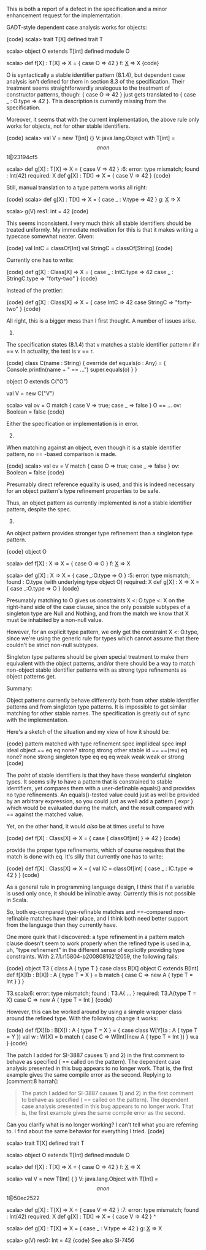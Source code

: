 

This is both a report of a defect in the specification and a
minor enhancement request for the implementation.

GADT-style dependent case analysis works for objects:

{code}
scala> trait T[X]
defined trait T

scala> object O extends T[int]
defined module O

scala> def f[X] : T[X] => X = { case O => 42 }
f: [X](T[X]) => X
{code}

O is syntactically a stable identifier pattern (8.1.4), but
dependent case analysis isn't defined for them in section 8.3 of
the specification. Their treatment seems straightforwardly
analogous to the treatment of constructor patterns, though: {
case O => 42 } just gets translated to { case _ : O.type => 42 }.
This description is currently missing from the specification.

Moreover, it seems that with the current implementation, the
above rule only works for objects, not for other stable
identifiers.

{code}
scala> val V = new T[int] {}
V: java.lang.Object with T[int] = $$anon$$1@23194cf5

scala> def g[X] : T[X] => X = { case V => 42 }
<console>:6: error: type mismatch;
 found   : Int(42)
 required: X
       def g[X] : T[X] => X = { case V => 42 }
{code}

Still, manual translation to a type pattern works all right:

{code}
scala> def g[X] : T[X] => X = { case _ : V.type => 42 }
g: [X](T[X]) => X

scala> g(V)
res1: int = 42
{code}

This seems inconsistent. I very much think all stable identifiers
should be treated uniformly. My immediate motivation for this is
that it makes writing a typecase somewhat neater. Given:

{code}
val IntC = classOf[Int]
val StringC = classOf[String]
{code}

Currently one has to write:

{code}
def g[X] : Class[X] => X = { 
   case _ : IntC.type => 42
   case _ : StringC.type => "forty-two" 
}
{code}

Instead of the prettier:

{code}
def g[X] : Class[X] => X = { 
   case IntC => 42
   case StringC => "forty-two" 
}
{code}

All right, this is a bigger mess than I first thought. A number of issues arise.

1)

The specification states (8.1.4) that v matches a stable identifier
pattern r if r == v. In actuality, the test is v == r.

{code}
class C(name : String) { 
    override def equals(o : Any) = { 
        Console.println(name + " == ...")
        super.equals(o)
    }
}

object O extends C("O")

val V = new C("V")

scala> val ov = O match { case V => true; case _ => false }
O == ...
ov: Boolean = false
{code}

Either the specification or implementation is in error.


2)

When matching against an object, even though it is a stable identifier
pattern, no == -based comparison is made.

{code}
scala> val ov = V match { case O => true; case _ => false }
ov: Boolean = false
{code}

Presumably direct reference equality is used, and this is indeed
necessary for an object pattern's type refinement properties to be safe.

Thus, an object pattern as currently implemented is _not_ a stable
identifier pattern, despite the spec.


3)

An object pattern provides stronger type refinement than a singleton type pattern.

{code}
object O

scala> def f[X] : X => X = { case O => O }
f: [X](X) => X

scala> def g[X] : X => X = { case _:O.type => O }
<console>:5: error: type mismatch;
 found   : O.type (with underlying type object O)
 required: X
       def g[X] : X => X = { case _:O.type => O }
{code}

Presumably matching to O gives us constraints X <: O.type <: X on the
right-hand side of the case clause, since the only possible subtypes of
a singleton type are Null and Nothing, and from the match we know that X
must be inhabited by a non-null value.

However, for an explicit type pattern, we only get the constraint X <:
O.type, since we're using the generic rule for types which cannot assume
that there couldn't be strict non-null subtypes.

Singleton type patterns should be given special treatment to make them
equivalent with the object patterns, and/or there should be a way to
match non-object stable identifier patterns with as strong type
refinements as object patterns get.


Summary:

Object patterns currently behave differently both from other stable
identifier patterns and from singleton type patterns. It is impossible
to get similar matching for other stable names. The specification is
greatly out of sync with the implementation.

Here's a sketch of the situation and my view of how it should be:

{code}
pattern               matched with            type refinement
                   spec  impl     ideal     spec    impl    ideal
object             ==    eq       eq        none?   strong  strong
other stable id    ==    ==(rev)  eq        none?   none    strong
singleton type     eq    eq       eq        weak    weak    weak or strong
{code}

The _point_ of stable identifiers is that they have these wonderful
singleton types. It seems silly to have a pattern that is constrained to
stable identifiers, yet compares them with a user-definable equals() and
provides no type refinements. An equals()-tested value could just as
well be provided by an arbitrary expression, so you could just as well
add a pattern { expr } which would be evaluated during the match, and
the result compared with == against the matched value.

Yet, on the other hand, it would _also_ be at times useful to have

{code}
def f[X] : Class[X] => X = { case { classOf[int] } => 42 }
{code}

provide the proper type refinements, which of course requires that the
match is done with eq. It's silly that currently one has to write:

{code}
def f[X] : Class[X] => X = { 
    val IC = classOf[int]
    { case _ : IC.type => 42 } 
}
{code}

As a general rule in programming language design, I think that if a
variable is used only once, it should be inlinable away. Currently this
is not possible in Scala.

So, both eq-compared type-refinable matches and ==-compared
non-refinable matches have their place, and I think both need better
support from the language than they currently have.


One more quirk that I discovered: a type refinement in a pattern match clause doesn't seem to work properly when the refined type is used in a, uh, "type refinement" in the different sense of explicitly providing type constraints. With 2.7.1.r15804-b20080816212059, the following fails:

{code}
object T3 {
  class A { type T }
  case class B[X]
  object C extends B[Int]
  def f[X](b : B[X]) : A { type T = X } = b match { 
    case C => new A { type T = Int }
  }
}

T3.scala:6: error: type mismatch;
 found   : T3.A{ ... }
 required: T3.A{type T = X}
    case C => new A { type T = Int }
{code}

However, this can be worked around by using a simple wrapper class around the refined type. With the following change it works:

{code}
  def f[X](b : B[X]) : A { type T = X } = {
    case class W[Y](a : A { type T = Y })
    val w : W[X] = b match { 
      case C => W[Int](new A { type T = Int })
    }
    w.a
  }
{code}


The patch I added for SI-3887 causes 1) and 2) in the first comment to behave as specified ( == called on the pattern).  The dependent case analysis presented in this bug appears to no longer work.  That is, the first example gives the same compile error as the second.
Replying to [comment:8 harrah]:
> The patch I added for SI-3887 causes 1) and 2) in the first comment to behave as specified ( == called on the pattern).  The dependent case analysis presented in this bug appears to no longer work.  That is, the first example gives the same compile error as the second.

Can you clarify what is no longer working? I can't tell what you are referring to.  I find about the same behavior for everything I tried.
{code}

scala> trait T[X]
defined trait T

scala> object O extends T[Int]
defined module O

scala> def f[X] : T[X] => X = { case O => 42 }
f: [X](T[X]) => X

scala> val V = new T[Int] { }
V: java.lang.Object with T[Int] = $$anon$$1@50ec2522

scala> def g[X] : T[X] => X = { case V => 42 }
<console>:7: error: type mismatch;
 found   : Int(42)
 required: X
       def g[X] : T[X] => X = { case V => 42 }
                                          ^

scala> def g[X] : T[X] => X = { case _ : V.type => 42 }
g: [X](T[X]) => X

scala> g(V)
res0: Int = 42
{code}
See also SI-7456
